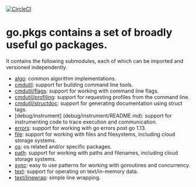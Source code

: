 [![CircleCI](https://circleci.com/gh/cloudengio/go.pkgs.svg?style=svg)](https://circleci.com/gh/cloudengio/go.pkgs)

# go.pkgs contains a set of broadly useful go packages.

It contains the following submodules, each of which can be imported and
versioned independently.

- [algo](algo/README.md): common algorithm implementations.
- [cmdutil](cmdutil/README.md): support for building command line tools.
- [cmdutil/flags](cmdutil/flags/README.md): support for working with command line flags.
- [cmdutil/profiling](cmdutil/profiling/README.md): support for requesting profiles from the command line.
- [cmdutil/structdoc](cmdutil/structdoc/README.md): support for generating documentation using struct tags.
- [debug/instrument] (debug/instrument/README.md): support for instrumenting code to
trace execution and communication.
- [errors](errors/README.md): support for working with go errors post go 1.13.
- [file](file/README.md): support for working with files and filesystems, including cloud storage systems.
- [os](os/README.md): os related and/or specific packages.
- [path](path/README.md): support for working with paths and filenames, including cloud storage systems.
- [sync](sync/README.md): easy to use patterns for working with goroutines and concurrency.
- [text](text/README.md): support for operating on text/in-memory data.
- [text/linewrap](text/linewrap/README.md): simple line wrapping.
